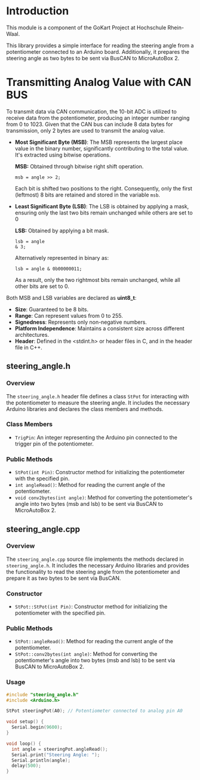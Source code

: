 # Introduction
This module is a component of the GoKart Project at Hochschule Rhein-Waal.

This library provides a simple interface for reading the steering angle from a potentiometer connected to an Arduino board. Additionally, it prepares the steering angle as two bytes to be sent via BusCAN to MicroAutoBox 2.

# Transmitting Analog Value with CAN BUS
To transmit data via CAN communication, the 10-bit ADC is utilized to receive data from the potentiometer, producing an integer number ranging from 0 to 1023. Given that the CAN bus can include 8 data bytes for transmission, only 2 bytes are used to transmit the analog value.


- **Most Significant Byte (MSB)**:
    The MSB represents the largest place value in the binary number, significantly contributing to the total value. It's extracted using bitwise operations.
  
  <b>MSB:</b> Obtained through bitwise right shift operation.
  <p><code>msb = angle >> 2;</code></p>
  <p>Each bit is shifted two positions to the right. Consequently, only the first (leftmost) 8 bits are retained and stored in the variable <code>msb</code>.</p>
  
- **Least Significant Byte (LSB)**:
    The LSB is obtained by applying a mask, ensuring only the last two bits remain unchanged while others are set to 0
  
  <b>LSB:</b> Obtained by applying a bit mask.
      <p><code>lsb = angle & 3;</code></p>
  Alternatively represented in binary as: 
     <p><code>lsb = angle & 0b00000011;</code></p>
  <p>As a result, only the two rightmost bits remain unchanged, while all other bits are set to 0.</

  
Both MSB and LSB variables are declared as **uint8_t**:
- **Size**: Guaranteed to be 8 bits.
- **Range**: Can represent values from 0 to 255.
- **Signedness**: Represents only non-negative numbers.
- **Platform Independence**: Maintains a consistent size across different architectures.
- **Header**: Defined in the <stdint.h> or <cstdint> header files in C, and in the <cstdint> header file in C++.

## steering_angle.h

### Overview
The `steering_angle.h` header file defines a class `StPot` for interacting with the potentiometer to measure the steering angle. It includes the necessary Arduino libraries and declares the class members and methods.


### Class Members
- `TrigPin`: An integer representing the Arduino pin connected to the trigger pin of the potentiometer.

### Public Methods
- `StPot(int Pin)`: Constructor method for initializing the potentiometer with the specified pin.
- `int angleRead()`: Method for reading the current angle of the potentiometer.
- `void conv2bytes(int angle)`: Method for converting the potentiometer's angle into two bytes (msb and lsb) to be sent via BusCAN to MicroAutoBox 2.

## steering_angle.cpp

### Overview
The `steering_angle.cpp` source file implements the methods declared in `steering_angle.h`. It includes the necessary Arduino libraries and provides the functionality to read the steering angle from the potentiometer and prepare it as two bytes to be sent via BusCAN.

### Constructor
- `StPot::StPot(int Pin)`: Constructor method for initializing the potentiometer with the specified pin.

### Public Methods
- `StPot::angleRead()`: Method for reading the current angle of the potentiometer.
- `StPot::conv2bytes(int angle)`: Method for converting the potentiometer's angle into two bytes (msb and lsb) to be sent via BusCAN to MicroAutoBox 2.

### Usage

```cpp
#include "steering_angle.h"
#include <Arduino.h>

StPot steeringPot(A0); // Potentiometer connected to analog pin A0

void setup() {
  Serial.begin(9600);
}

void loop() {
  int angle = steeringPot.angleRead();
  Serial.print("Steering Angle: ");
  Serial.println(angle);
  delay(500);
}
